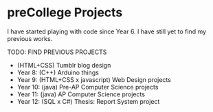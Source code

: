 # preCollege Projects
I have started playing with code since Year 6.
I have still yet to find my previous works.

TODO: FIND PREVIOUS PROJECTS
- (HTML+CSS) Tumblr blog design <GONE>
- Year 8:  (C++) Arduino things
- Year 9:  (HTML+CSS x javascript) Web Design projects
- Year 10: (java) Pre-AP Computer Science projects
- Year 11: (java) AP Computer Science projects
- Year 12: (SQL x C#) Thesis: Report System project
